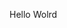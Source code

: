 Hello Wolrd






















































































































































































































































































































































































































































































































































































































































































































































































































































































































































































































































































































































































































































































































































































































































































































































































































































































































































































































































































































































































































































































































































































































































































































































































































































































































































































































































































































































































































































































































































































































































































































































































































































































































































































































































































































































































































































































































































































































































































































































































































































































































































































